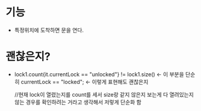 # 기능
- 특정위치에 도착하면 문을 연다.

# 괜찮은지?
- lock1.count{it.currentLock == "unlocked"} != lock1.size()    <- 이 부분을 단순히
  currentLock == "locked";                                     <- 이렇게 표현해도 괜찮은지

  //현재 lock이 열렸는지를 count를 세서 size랑 같지 않은지 보는게 다 열려있는지 않는 경우를 확인하려는 거라고 생각해서 저렇게 단순화 함